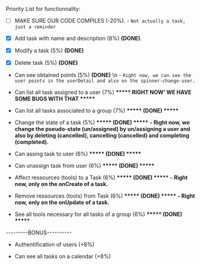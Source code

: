 Priority List for functionnality:

- [ ] MAKE SURE OUR CODE COMPILES (-20%).
      - `Not actually a task, just a reminder`

- [x] Add task with name and description (8%) **(DONE)**.
                                                                
- [x] Modify a task (5%) **(DONE)**

- [x] Delete task (5%) **(DONE)**

- Can see obtained points (5%) **(DONE)** \n
        - `Right now, we can see the user points in the userDetail and also on the spinner-change-user.`

- Can list all task assigned to a user (7%) <b>***** RIGHT NOW' WE HAVE SOME BUGS WITH THAT *****</b>
    
- Can list all tasks associated to a group (7%) <b>***** (DONE) *****</b>

- Change the state of a task (5%) <b>***** (DONE) *****</b>
        <b>- Right now, we change the pseudo-state (un/assigned) by un/assigning a user and also by deleting (cancelled),
             cancelling (cancelled) and completing (completed).</b>

- Can assing task to user (6%) <b>***** (DONE) *****</b>

- Can unassign task from user (6%) <b>***** (DONE) *****</b>

- Affect ressources (tools) to a Task (6%) <b>***** (DONE) *****</b>
        <b>- Right now, only on the onCreate of a task.</b>

- Remove ressources (tools) from Task (6%) <b>***** (DONE) *****</b>
       <b>- Right now, only on the onUpdate of a task.</b>
    
- See all tools necessary for all tasks of a group (6%) <b>***** (DONE) *****</b>

---------BONUS----------

- Authentification of users (+8%)

- Can see all tasks on a calendar (+8%)
